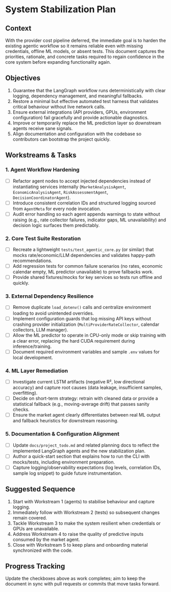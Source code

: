 # System Stabilization Plan

## Context
With the provider cost pipeline deferred, the immediate goal is to harden the existing agentic workflow so it remains reliable even with missing credentials, offline ML models, or absent tests. This document captures the priorities, rationale, and concrete tasks required to regain confidence in the core system before expanding functionality again.

## Objectives
1. Guarantee that the LangGraph workflow runs deterministically with clear logging, dependency management, and meaningful fallbacks.
2. Restore a minimal but effective automated test harness that validates critical behaviour without live network calls.
3. Ensure external integrations (API providers, GPUs, environment configuration) fail gracefully and provide actionable diagnostics.
4. Improve or temporarily replace the ML prediction layer so downstream agents receive sane signals.
5. Align documentation and configuration with the codebase so contributors can bootstrap the project quickly.

## Workstreams & Tasks

### 1. Agent Workflow Hardening
- [ ] Refactor agent nodes to accept injected dependencies instead of instantiating services internally (`MarketAnalysisAgent`, `EconomicAnalysisAgent`, `RiskAssessmentAgent`, `DecisionCoordinatorAgent`).
- [ ] Introduce consistent correlation IDs and structured logging sourced from `AgentMeta` for every node invocation.
- [ ] Audit error handling so each agent appends warnings to state without raising (e.g., rate collector failures, indicator gaps, ML unavailability) and decision logic surfaces them predictably.

### 2. Core Test Suite Restoration
- [ ] Recreate a lightweight `tests/test_agentic_core.py` (or similar) that mocks rate/economic/LLM dependencies and validates happy-path recommendations.
- [ ] Add regression tests for common failure scenarios (no rates, economic calendar empty, ML predictor unavailable) to prove fallbacks work.
- [ ] Provide shared fixtures/mocks for key services so tests run offline and quickly.

### 3. External Dependency Resilience
- [ ] Remove duplicate `load_dotenv()` calls and centralize environment loading to avoid unintended overrides.
- [ ] Implement configuration guards that log missing API keys without crashing provider initialization (`MultiProviderRateCollector`, calendar collectors, LLM manager).
- [ ] Allow the ML predictor to operate in CPU-only mode or skip training with a clear error, replacing the hard CUDA requirement during inference/training.
- [ ] Document required environment variables and sample `.env` values for local development.

### 4. ML Layer Remediation
- [ ] Investigate current LSTM artifacts (negative R², low directional accuracy) and capture root causes (data leakage, insufficient samples, overfitting).
- [ ] Decide on short-term strategy: retrain with cleaned data or provide a statistical fallback (e.g., moving-average drift) that passes sanity checks.
- [ ] Ensure the market agent clearly differentiates between real ML output and fallback heuristics for downstream reasoning.

### 5. Documentation & Configuration Alignment
- [ ] Update `docs/project_todo.md` and related planning docs to reflect the implemented LangGraph agents and the new stabilization plan.
- [ ] Author a quick-start section that explains how to run the CLI with mocks/tests, including environment preparation.
- [ ] Capture logging/observability expectations (log levels, correlation IDs, sample log snippet) to guide future instrumentation.

## Suggested Sequence
1. Start with Workstream 1 (agents) to stabilise behaviour and capture logging.
2. Immediately follow with Workstream 2 (tests) so subsequent changes remain covered.
3. Tackle Workstream 3 to make the system resilient when credentials or GPUs are unavailable.
4. Address Workstream 4 to raise the quality of predictive inputs consumed by the market agent.
5. Close with Workstream 5 to keep plans and onboarding material synchronized with the code.

## Progress Tracking
Update the checkboxes above as work completes; aim to keep the document in sync with pull requests or commits that move tasks forward.
